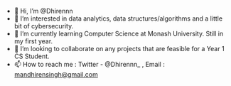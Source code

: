 - 👋 Hi, I’m @Dhirennn
- 👀 I’m interested in data analytics, data structures/algorithms and a little bit of cybersecurity.
- 🌱 I’m currently learning Computer Science at Monash University. Still in my first year.
- 💞️ I’m looking to collaborate on any projects that are feasible for a Year 1 CS Student.
- 📫 How to reach me : Twitter - @Dhirennn_ , Email : mandhirensingh@gmail.com

<!---
Dhirennn/Dhirennn is a ✨ special ✨ repository because its `README.md` (this file) appears on your GitHub profile.
You can click the Preview link to take a look at your changes.
--->
